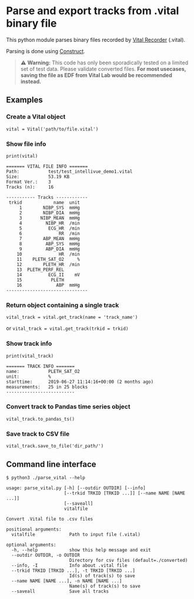 # Parse and export tracks from .vital binary file

This python module parses binary files recorded by [Vital Recorder](https://vitaldb.net/vital-recorder) (.vital).

Parsing is done using [Construct](https://construct.readthedocs.io/en/latest/).

> ⚠️ **Warning:** This code has only been sporadically tested on a limited set of test data. Please validate converted files. **For most usecases, saving the file as EDF from Vital Lab would be recommended instead.**

## Examples

### Create a Vital object
`vital = Vital('path/to/file.vital')` 

### Show file info
`print(vital)` 

```
======= VITAL FILE INFO =======
Path:           test/test_intellivue_demo1.vital
Size:           53.19 KB
Format Ver.:    3
Tracks (n):     16

----------- Tracks ------------
 trkid            name  unit
     1        NIBP_SYS  mmHg
     2        NIBP_DIA  mmHg
     3       NIBP_MEAN  mmHg
     4         NIBP_HR  /min
     5          ECG_HR  /min
     6              RR  /min
     7        ABP_MEAN  mmHg
     8         ABP_SYS  mmHg
     9         ABP_DIA  mmHg
    10              HR  /min
    11    PLETH_SAT_O2     %
    12        PLETH_HR  /min
    13  PLETH_PERF_REL      
    14          ECG_II    mV
    15           PLETH      
    16             ABP  mmHg
-------------------------------
```

### Return object containing a single track
`vital_track = vital.get_track(name = 'track_name')` 

or `vital_track = vital.get_track(trkid = trkid)` 

### Show track info
`print(vital_track)` 

```
======= TRACK INFO =======
name:           PLETH_SAT_O2
unit:           %
starttime:      2019-06-27 11:14:16+00:00 (2 months ago)
measurements:   25 in 25 blocks
--------------------------
```

### Convert track to Pandas time series object
`vital_track.to_pandas_ts()` 

### Save track to CSV file
`vital_track.save_to_file('dir_path/')` 

## Command line interface
`$ python3 ./parse_vital --help`

```
usage: parse_vital.py [-h] [--outdir OUTDIR] [--info]
                      [--trkid TRKID [TRKID ...]] [--name NAME [NAME ...]]
                      [--saveall]
                      vitalfile

Convert .Vital file to .csv files

positional arguments:
  vitalfile             Path to input file (.vital)

optional arguments:
  -h, --help            show this help message and exit
  --outdir OUTDIR, -o OUTDIR
                        Directory for csv files (default=./converted)
  --info, -I            Info about .vital file
  --trkid TRKID [TRKID ...], -t TRKID [TRKID ...]
                        Id(s) of track(s) to save
  --name NAME [NAME ...], -n NAME [NAME ...]
                        Name(s) of track(s) to save
  --saveall             Save all tracks
```
